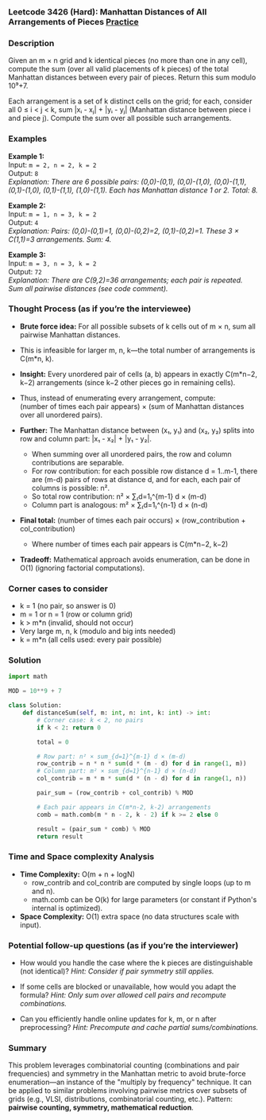 ### Leetcode 3426 (Hard): Manhattan Distances of All Arrangements of Pieces [Practice](https://leetcode.com/problems/manhattan-distances-of-all-arrangements-of-pieces)

### Description  
Given an m × n grid and k identical pieces (no more than one in any cell), compute the sum (over all valid placements of k pieces) of the total Manhattan distances between every pair of pieces. Return this sum modulo 10⁹+7.

Each arrangement is a set of k distinct cells on the grid; for each, consider all 0 ≤ i < j < k, sum |xᵢ - xⱼ| + |yᵢ - yⱼ| (Manhattan distance between piece i and piece j). Compute the sum over all possible such arrangements.

### Examples  

**Example 1:**  
Input: `m = 2, n = 2, k = 2`  
Output: `8`  
*Explanation: There are 6 possible pairs: (0,0)-(0,1), (0,0)-(1,0), (0,0)-(1,1), (0,1)-(1,0), (0,1)-(1,1), (1,0)-(1,1). Each has Manhattan distance 1 or 2. Total: 8.*

**Example 2:**  
Input: `m = 1, n = 3, k = 2`  
Output: `4`  
*Explanation: Pairs: (0,0)-(0,1)=1, (0,0)-(0,2)=2, (0,1)-(0,2)=1. These 3 × C(1,1)=3 arrangements. Sum: 4.*

**Example 3:**  
Input: `m = 3, n = 3, k = 2`  
Output: `72`  
*Explanation: There are C(9,2)=36 arrangements; each pair is repeated. Sum all pairwise distances (see code comment).*

### Thought Process (as if you’re the interviewee)  

- **Brute force idea:** For all possible subsets of k cells out of m × n, sum all pairwise Manhattan distances.  
- This is infeasible for larger m, n, k—the total number of arrangements is C(m\*n, k).
- **Insight:** Every unordered pair of cells (a, b) appears in exactly C(m\*n−2, k−2) arrangements (since k−2 other pieces go in remaining cells).
- Thus, instead of enumerating every arrangement, compute:  
  (number of times each pair appears) × (sum of Manhattan distances over all unordered pairs).
- **Further:** The Manhattan distance between (x₁, y₁) and (x₂, y₂) splits into row and column part: |x₁ - x₂| + |y₁ - y₂|.
    - When summing over all unordered pairs, the row and column contributions are separable.
    - For row contribution: for each possible row distance d = 1..m-1, there are (m-d) pairs of rows at distance d, and for each, each pair of columns is possible: n².
    - So total row contribution: n² × ∑₍d=1₎^{m-1} d × (m-d)
    - Column part is analogous: m² × ∑₍d=1₎^{n-1} d × (n-d)

- **Final total:** (number of times each pair occurs) × (row_contribution + col_contribution)
    - Where number of times each pair appears is C(m\*n−2, k−2)

- **Tradeoff:** Mathematical approach avoids enumeration, can be done in O(1) (ignoring factorial computations).

### Corner cases to consider  
- k = 1 (no pair, so answer is 0)
- m = 1 or n = 1 (row or column grid)
- k > m\*n (invalid, should not occur)
- Very large m, n, k (modulo and big ints needed)
- k = m\*n (all cells used: every pair possible)

### Solution

```python
import math

MOD = 10**9 + 7

class Solution:
    def distanceSum(self, m: int, n: int, k: int) -> int:
        # Corner case: k < 2, no pairs
        if k < 2: return 0

        total = 0

        # Row part: n² × sum_{d=1}^{m-1} d × (m-d)
        row_contrib = n * n * sum(d * (m - d) for d in range(1, m))
        # Column part: m² × sum_{d=1}^{n-1} d × (n-d)
        col_contrib = m * m * sum(d * (n - d) for d in range(1, n))

        pair_sum = (row_contrib + col_contrib) % MOD

        # Each pair appears in C(m*n-2, k-2) arrangements
        comb = math.comb(m * n - 2, k - 2) if k >= 2 else 0

        result = (pair_sum * comb) % MOD
        return result
```

### Time and Space complexity Analysis  

- **Time Complexity:** O(m + n + logN)  
    - row_contrib and col_contrib are computed by single loops (up to m and n).
    - math.comb can be O(k) for large parameters (or constant if Python's internal is optimized).
- **Space Complexity:** O(1) extra space (no data structures scale with input).

### Potential follow-up questions (as if you’re the interviewer)  

- How would you handle the case where the k pieces are distinguishable (not identical)?
  *Hint: Consider if pair symmetry still applies.*

- If some cells are blocked or unavailable, how would you adapt the formula?
  *Hint: Only sum over allowed cell pairs and recompute combinations.*

- Can you efficiently handle online updates for k, m, or n after preprocessing?
  *Hint: Precompute and cache partial sums/combinations.*

### Summary
This problem leverages combinatorial counting (combinations and pair frequencies) and symmetry in the Manhattan metric to avoid brute-force enumeration—an instance of the "multiply by frequency" technique. It can be applied to similar problems involving pairwise metrics over subsets of grids (e.g., VLSI, distributions, combinatorial counting, etc.). Pattern: **pairwise counting, symmetry, mathematical reduction**.